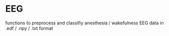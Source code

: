 # EEG
functions to preprocess and classifiy anesthesia / wakefulness EEG data in .edf / .npy / .txt format 
